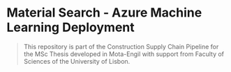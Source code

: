 # Material Search - Azure Machine Learning Deployment

> This repository is part of the Construction Supply Chain Pipeline for the MSc Thesis developed in Mota-Engil with support from Faculty of Sciences of the University of Lisbon.